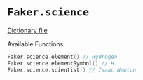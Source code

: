 # `Faker.science`

[Dictionary file](../src/main/resources/locales/en/science.yml)

Available Functions:  
```kotlin
Faker.science.element() // Hydrogen
Faker.science.elementSymbol() // H
Faker.science.scientist() // Isaac Newton
```
